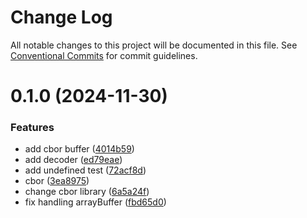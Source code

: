 # Change Log

All notable changes to this project will be documented in this file.
See [Conventional Commits](https://conventionalcommits.org) for commit guidelines.

# 0.1.0 (2024-11-30)


### Features

* add cbor buffer ([4014b59](https://github.com/lukasjhan/mdl-js/commit/4014b59552cc9e9358e87de4d45e5d92213629ed))
* add decoder ([ed79eae](https://github.com/lukasjhan/mdl-js/commit/ed79eaec9aaeef4e384c2bde292e17382c033ff7))
* add undefined test ([72acf8d](https://github.com/lukasjhan/mdl-js/commit/72acf8d0a7e312e34e9c39a9f18358e1a29bdc47))
* cbor ([3ea8975](https://github.com/lukasjhan/mdl-js/commit/3ea89758c4fb55b06a1445c86c9b9b5e4deec28e))
* change cbor library ([6a5a24f](https://github.com/lukasjhan/mdl-js/commit/6a5a24f3e83663d66d0330863bed7b5eeb5e42b0))
* fix handling arrayBuffer ([fbd65d0](https://github.com/lukasjhan/mdl-js/commit/fbd65d03173096886c67771c1b448321913b1c00))
